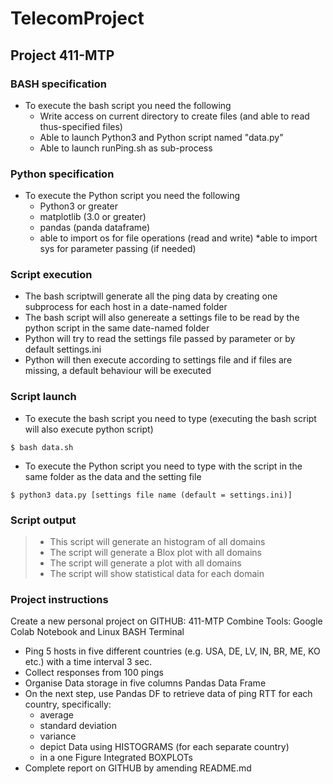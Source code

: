 # TelecomProject
## Project 411-MTP
### BASH specification
* To execute the bash script you need the following
    * Write access on current directory to create files (and able to read thus-specified files)
    * Able to launch Python3 and Python script named "data.py"
    * Able to launch runPing.sh as sub-process
### Python specification 
* To execute the Python script you need the following
    * Python3 or greater
    * matplotlib (3.0 or greater)
    * pandas (panda dataframe)
    * able to import os for file operations (read and write)
    *able to import sys for parameter passing (if needed)

### Script execution
* The bash scriptwill generate all the ping data by creating one subprocess for each host in a date-named folder
* The bash script will also genereate a settings file to be read by the python script in the same date-named folder
* Python will try to read the settings file passed by parameter or by default settings.ini
* Python will then execute according to settings file and if files are missing, a default behaviour will be executed

### Script launch
* To execute the bash script you need to type (executing the bash script will also execute python script)
```
$ bash data.sh
```
* To execute the Python script you need to type with the script in the same folder as the data and the setting file
```
$ python3 data.py [settings file name (default = settings.ini)]
```
### Script output
> * This script will generate an histogram of all domains
> * The script will generate a Blox plot with all domains
> * The script will generate a plot with all domains
> * The script will show statistical data for each domain

### Project instructions
Create a new personal project on GITHUB: 411-MTP
Combine Tools: Google Colab Notebook and Linux BASH Terminal

* Ping 5 hosts in five different countries (e.g. USA, DE, LV, IN, BR, ME, KO etc.) with a time interval 3 sec.
* Collect responses from 100 pings 
* Organise Data storage in five columns Pandas Data Frame
* On the next step, use Pandas DF to retrieve data of ping RTT for each country, specifically:
    * average
    * standard deviation
    * variance
    * depict  Data using HISTOGRAMS (for each separate country)
    * in a one Figure Integrated BOXPLOTs 
* Complete report on GITHUB by amending README.md
